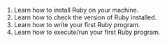 1. Learn how to install Ruby on your machine.
2. Learn how to check the version of Ruby installed.
3. Learn how to write your first Ruby program.
4. Learn how to execute/run your first Ruby program.
